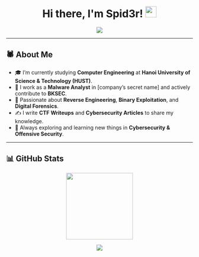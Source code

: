 <h1 align="center"> 
  Hi there, I'm Spid3r! <img src="https://raw.githubusercontent.com/MartinHeinz/MartinHeinz/master/wave.gif" width="30px" height="30px" />
</h1>

<!--<p align="center">
  <img src="https://profile-counter.glitch.me/spid3r1337/count.svg" />
</p>-->

<p align="center">
  <img src="https://readme-typing-svg.herokuapp.com?font=Fira+Code&size=22&pause=1000&center=true&vCenter=true&width=650&lines=CTF+Player+%7C+Security+Researcher;Reversing+%7C+Pwnable+%7C+Forensics;Learning+and+Building+Cool+Projects!" />
</p>

---

## 🕷️ About Me  
- 🎓 I’m currently studying **Computer Engineering** at **Hanoi University of Science & Technology (HUST)**.  
- 🔬 I work as a **Malware Analyst** in [company’s secret name] and actively contribute to **BKSEC**.  
- 🚩 Passionate about **Reverse Engineering**, **Binary Exploitation**, and **Digital Forensics**.  
- ✍ I write **CTF Writeups** and **Cybersecurity Articles** to share my knowledge.  
- 🌱 Always exploring and learning new things in **Cybersecurity & Offensive Security**.  

---

## 📊 GitHub Stats  
<p align="center">
  <img src="https://nirzak-streak-stats.vercel.app/?user=sondt99&theme=dark&hide_border=false" height="180px" />
</p>

<p align="center">
  <img src="https://github-readme-stats.vercel.app/api/top-langs/?username=sondt99&layout=compact&theme=radical&hide=html,css,scss" />
</p>
<!-- https://github-readme-stats.vercel.app/api?username=sondt99&show_icons=true&theme=radical&count_private=true
 -->

